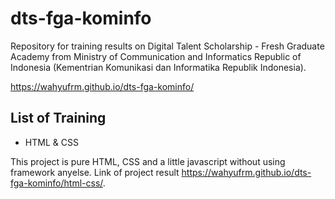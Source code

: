 # dts-fga-kominfo

Repository for training results on Digital Talent Scholarship - Fresh Graduate Academy from Ministry of Communication and Informatics Republic of Indonesia (Kementrian Komunikasi dan Informatika Republik Indonesia).

https://wahyufrm.github.io/dts-fga-kominfo/

## List of Training

* HTML & CSS

This project is pure HTML, CSS and a little javascript without using framework anyelse. Link of project result https://wahyufrm.github.io/dts-fga-kominfo/html-css/.
